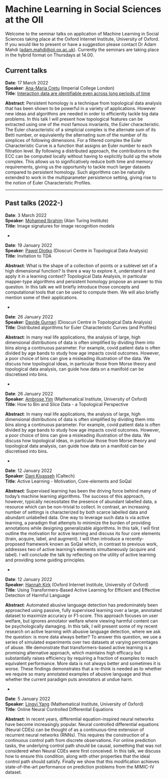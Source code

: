 # Machine Learning in Social Sciences at the OII

Welcome to the seminar talks on application of Machine Learning in Social Sciences taking place at the Oxford Internet Institute, University of Oxford. If you would like to present or have a suggestion please contact Dr Adam Mahdi (adam.mahdi@oii.ox.ac.uk). Currently the seminars are taking place in the hybrid format on Thursdays at 14.00. 


## Current talks

__Date__: 17 March 2022\
__Speaker__:  	[Ana-Maria Cretu](https://scholar.google.com/citations?hl=en&user=1iDGOKUAAAAJ&view_op=list_works&sortby=pubdate) (Imperial College London)\
__Title__:   [Interaction data are identifiable even across long periods of time](https://www.nature.com/articles/s41467-021-27714-6)

__Abstract__: Persistent homology is a technique from topological data analysis that has been shown to be powerful in a variety of applications. However new ideas and algorithms are needed in order to efficiently tackle big data problems.
In this talk I will present how topological features can be extracted using one of the most famous invariants, the Euler characteristic. The Euler characteristic of a simplicial complex is the alternate sum of its Betti number, or equivalently the alternating sum of the number of its simplices of following dimensions. For a filtered complex the Euler Characteristic Curve is a function that assigns an Euler number to each filtration level.
By following a distributed approach, the contributions to the ECC can be computed locally without having to explicitly build up the whole complex. This allows us to significatively reduce both time and memory requirements, giving us the opportunity to tackle much larger datasets compared to persistent homology. Such algorithms can be naturally extended to work in the multiparameter persistence setting, giving rise to the notion of Euler Characteristic Profiles.

--- 
## Past talks (2022-)

__Date__: 3 March 2022\
__Speaker__:  	[Mohamed Ibrahim](https://scholar.google.com.eg/citations?user=6-6sTUUAAAAJ&hl=en) (Alan Turing Institute)\
__Title__:   Image signatures for image recognition models

-

__Date__: 19 January 2022\
__Speaker__:  	[Pawel Dlotko](https://dioscuri-tda.org/members/pawel.html) (Dioscuri Centre in Topological Data Analysis)\
__Title__:   Invitation to TDA

__Abstract__: What is the shape of a collection of points or a sublevel set of a high dimensional function? Is there a way to explore it, understand it and apply it in a learning context? Topological Data Analysis, in particular mapper-type algorithms and persistent homology propose an answer to this question. In this talk we will briefly introduce those concepts and computational tools that can be used to compute them. We will also briefly mention some of their applications.

-

__Date__: 26 January 2022\
__Speaker__:  	[Davide Gurnari](https://dioscuri-tda.org/members/davide.html) (Dioscuri Centre in Topological Data Analysis)\
__Title__:   Distributed algorithms for Euler Characteristic Curves (and Profiles)

__Abstract__: In many real life applications, the analysis of large, high dimensional distributions of data is often simplified by dividing them into bins along a continuous parameter. For example, covid patient data is often divided by age bands to study how age impacts covid outcomes. However, a poor choice of bins can give a misleading illustration of the data. We discuss how topological ideas, in particular those from Morse theory and topological data analysis, can guide how data on a manifold can be discretised into bins.

-

__Date__: 26 January 2022\
__Speaker__:  	[Ambrose Yim](https://www.maths.ox.ac.uk/people/ambrose.yim) (Mathematical Institute, University of Oxford)\
__Title__:    How to Bin and Slice Data - a Topological Perspective

__Abstract__: In many real life applications, the analysis of large, high dimensional distributions of data is often simplified by dividing them into bins along a continuous parameter. For example, covid patient data is often divided by age bands to study how age impacts covid outcomes. However, a poor choice of bins can give a misleading illustration of the data. We discuss how topological ideas, in particular those from Morse theory and topological data analysis, can guide how data on a manifold can be discretised into bins.


-

__Date__: 12 January 2022\
__Speaker__:  	[Dani Kiyasseh](https://danikiyasseh.github.io/) (Caltech)\
__Title__:    Active Learning - Motivation, Core-elements and SoQal

__Abstract__: Supervised learning has been the driving force behind many of today’s machine learning algorithms. The success of this approach, however, typically necessitates the presence of abundant labelled data, a resource which can be non-trivial to collect. In contrast, an increasing number of settings is characterized by both scarce labelled data and abundant unlabelled data. One way to leverage such data is via active learning, a paradigm that attempts to minimize the burden of providing annotations while designing generalizable algorithms. In this talk, I will first outline the motivation for active learning and discuss its four core elements (train, acquire, label, and augment). I will then introduce a recently-proposed framework known as SoQal which, in contrast to previous work, addresses two of active learning’s elements simultaneously (acquire and label). I will conclude the talk by reflecting on the utility of active learning and providing some guiding principles.

-

__Date__: 12 January 2022\
__Speaker__:  	[Hannah Kirk](https://www.hannahrosekirk.com/) (Oxford Internet Institute, University of Oxford)\
__Title__:    Using Transformers-Based Active Learning for Efficient and Effective Detection of Harmful Language

__Abstract__: Automated abusive language detection has predominately been approached using passive, fully supervised learning over a large, annotated dataset to maximize accuracy or F1-score. This approach focuses on user welfare, but ignores annotator welfare where viewing harmful content can be psychologically damaging. In this talk, I will present some of my recent research on active learning with abusive language detection, where we ask the question: is more data always better?  To answer this question, we use a series of simulated experiments over two datasets at varying percentages of abuse. We demonstrate that transformers-based active learning is a promising alternative approach, which maintains high efficacy but substantially raises efficiency by requiring a fraction of examples to reach equivalent performance. More data is not always better and sometimes it is worse. These findings demonstrates that a re-think is needed as to whether we require so many annotated examples of abusive language and thus whether the current paradigm puts annotators at undue harm.


-

__Date__: 5 January 2022\
__Speaker__:  	[Lingyi Yang](https://www.maths.ox.ac.uk/people/lingyi.yang) (Mathematical Institute, University of Oxford)\
__Title__:    Online Neural Controlled Differential Equations

__Abstract__: In recent years, differential equation-inspired neural networks have become increasingly popular. Neural controlled differential equations (Neural CDEs) can be thought of as a continuous-time extension of recurrent neural networks (RNNs). This requires the construction of a continuous control path from discrete observations. For online prediction tasks, the underlying control path should be causal, something that was not considered when Neural CDEs were first conceived. In this talk, we discuss how to ensure this condition, along with other properties that the ideal control path should satisfy. Finally we show that this modification achieves state-of-the-art performance on prediction problems from the MIMIC-IV dataset.
